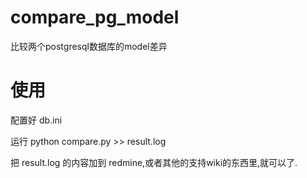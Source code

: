 compare_pg_model
================

比较两个postgresql数据库的model差异

使用
==
配置好 db.ini

运行
    python compare.py >> result.log

把 result.log 的内容加到 redmine,或者其他的支持wiki的东西里,就可以了.
